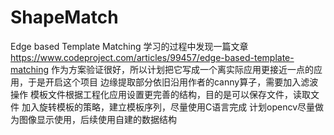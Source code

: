 # ShapeMatch
Edge based Template Matching
学习的过程中发现一篇文章 https://www.codeproject.com/articles/99457/edge-based-template-matching
作为方案验证很好，所以计划把它写成一个离实际应用更接近一点的应用，于是开启这个项目
边缘提取部分依旧沿用作者的canny算子，需要加入滤波操作
模板文件根据工程化应用设置更完善的结构，目的是可以保存文件，读取文件
加入旋转模板的策略，建立模板序列，尽量使用C语言完成
计划opencv尽量做为图像显示使用，后续使用自建的数据结构
